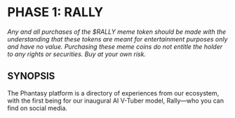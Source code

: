 # PHASE 1: RALLY

*Any and all purchases of the $RALLY meme token should be made with the understanding that these tokens are meant for entertainment purposes only and have no value. Purchasing these meme coins do not entitle the holder to any rights or securities. Buy at your own risk.*

## SYNOPSIS

The Phantasy platform is a directory of experiences from our ecosystem, with the first being for our inaugural AI V-Tuber model, Rally—who you can find on social media.